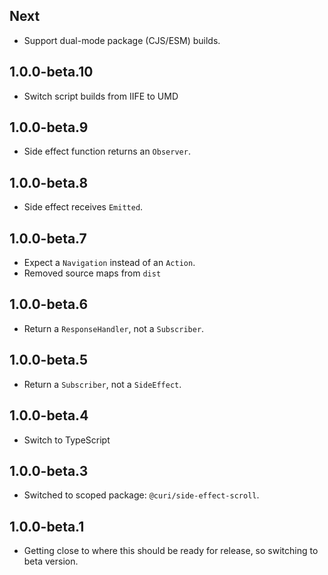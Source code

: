 ## Next

- Support dual-mode package (CJS/ESM) builds.

## 1.0.0-beta.10

- Switch script builds from IIFE to UMD

## 1.0.0-beta.9

- Side effect function returns an `Observer`.

## 1.0.0-beta.8

- Side effect receives `Emitted`.

## 1.0.0-beta.7

- Expect a `Navigation` instead of an `Action`.
- Removed source maps from `dist`

## 1.0.0-beta.6

- Return a `ResponseHandler`, not a `Subscriber`.

## 1.0.0-beta.5

- Return a `Subscriber`, not a `SideEffect`.

## 1.0.0-beta.4

- Switch to TypeScript

## 1.0.0-beta.3

- Switched to scoped package: `@curi/side-effect-scroll`.

## 1.0.0-beta.1

- Getting close to where this should be ready for release, so switching to beta version.
